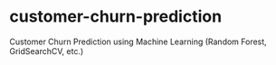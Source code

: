 # customer-churn-prediction
Customer Churn Prediction using Machine Learning (Random Forest, GridSearchCV, etc.)
